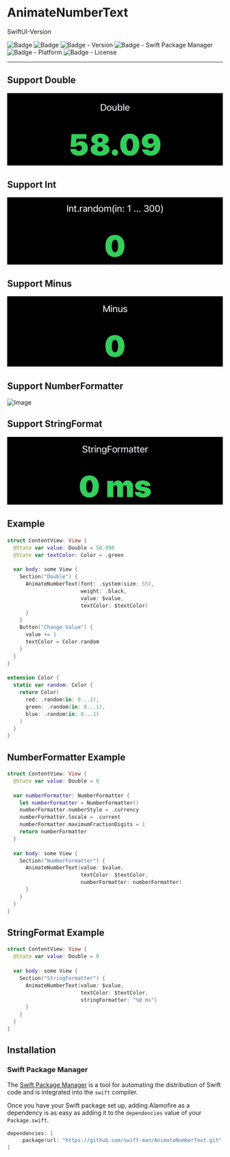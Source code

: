 # AnimateNumberText

SwiftUI-Version

![Badge](https://img.shields.io/badge/swift-white.svg?style=flat-square&logo=Swift)
![Badge](https://img.shields.io/badge/SwiftUI-001b87.svg?style=flat-square&logo=Swift&logoColor=black)
![Badge - Version](https://img.shields.io/badge/Version-0.5.0-1177AA?style=flat-square)
![Badge - Swift Package Manager](https://img.shields.io/badge/SPM-compatible-orange?style=flat-square)
![Badge - Platform](https://img.shields.io/badge/platform-mac_12|ios_15|watchos_8|tvos_15-yellow?style=flat-square)
![Badge - License](https://img.shields.io/badge/license-MIT-black?style=flat-square)  

--- 
## Support Double
![Image](/Assets/double.mov.gif)  

## Support Int
![Image](/Assets/int.mov.gif)

## Support Minus
![Image](/Assets/minus.mov.gif)

## Support NumberFormatter
![Image](/Assets/numberformatter.mov.gif)

## Support StringFormat
![Image](/Assets/stringformatter.mov.gif)

## Example
```swift
struct ContentView: View {
  @State var value: Double = 58.090
  @State var textColor: Color = .green
    
  var body: some View {
    Section("Double") {
      AnimateNumberText(font: .system(size: 55),
                        weight: .black,
                        value: $value,
                        textColor: $textColor)
      }
    }
    Button("Change Value") {
      value += 1
      textColor = Color.random
    }
  }
}

extension Color {
  static var random: Color {
    return Color(
      red: .random(in: 0...1),
      green: .random(in: 0...1),
      blue: .random(in: 0...1)
    )
  }
}
```

## NumberFormatter Example

```swift
struct ContentView: View {
  @State var value: Double = 0
  
  var numberFormatter: NumberFormatter {
    let numberFormatter = NumberFormatter()
    numberFormatter.numberStyle = .currency
    numberFormatter.locale = .current
    numberFormatter.maximumFractionDigits = 1
    return numberFormatter
  }
  
  var body: some View {
    Section("NumberFormatter") {
      AnimateNumberText(value: $value,
                        textColor: $textColor,
                        numberFormatter: numberFormatter)
      }
    }
  }
}
```

## StringFormat Example

```swift
struct ContentView: View {
  @State var value: Double = 0
  
  var body: some View {
    Section("StringFormatter") {
      AnimateNumberText(value: $value,
                        textColor: $textColor,
                        stringFormatter: "%@ ms")
      }
    }
  }
}
```

## Installation
### Swift Package Manager

The [Swift Package Manager](https://swift.org/package-manager/) is a tool for automating the distribution of Swift code and is integrated into the `swift` compiler. 

Once you have your Swift package set up, adding Alamofire as a dependency is as easy as adding it to the `dependencies` value of your `Package.swift`.

```swift
dependencies: [
    .package(url: "https://github.com/swift-man/AnimateNumberText.git", from: "0.5.0")
]
```
